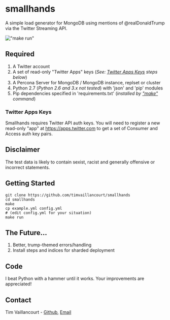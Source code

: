 # smallhands
A simple load generator for MongoDB using mentions of @realDonaldTrump  via the Twitter Streaming API.

!["make run"](https://github.com/timvaillancourt/smallhands/blob/master/screenshots/run.png)

## Required
1. A Twitter account
2. A set of read-only "Twitter Apps" keys (*See: [Twitter Apps Keys](#twitter-apps-keys) steps below*)
3. A Percona Server for MongoDB / MongoDB instance, replset or cluster
4. Python 2.7 (*Python 2.6 and 3.x not tested*) with 'json' and 'pip' modules
5. Pip dependencies specified in 'requirements.txt' (*installed by ["make"](#getting-started) command*)

### Twitter Apps Keys

Smallhands requires Twitter API auth keys. You will need to register a new read-only "app" at https://apps.twitter.com to get a set of Consumer and Access auth key pairs.

## Disclaimer

The test data is likely to contain sexist, racist and generally offensive or incorrect statements.

## Getting Started
```
git clone https://github.com/timvaillancourt/smallhands
cd smallhands
make
cp example.yml config.yml
# (edit config.yml for your situation)
make run
```

## The Future...
1. Better, trump-themed errors/handling
2. Install steps and indices for sharded deployment

##  Code
I beat Python with a hammer until it works. Your improvements are appreciated!

## Contact
Tim Vaillancourt - [Github](https://github.com/timvaillancourt), [Email](mailto:tim@timvaillancourt.com)
